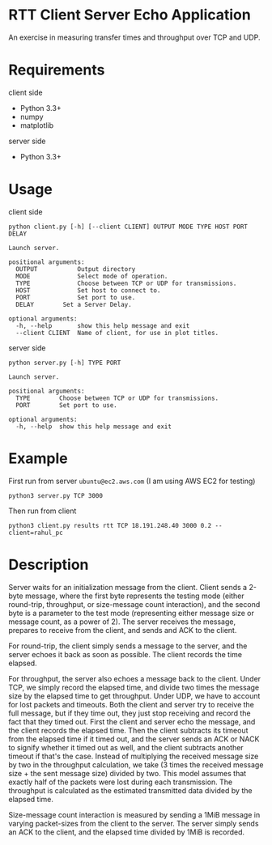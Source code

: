 RTT Client Server Echo Application
===


An exercise in measuring transfer times and throughput over
TCP and UDP.


Requirements
============

client side
  - Python 3.3+
  - numpy
  - matplotlib

server side
  - Python 3.3+


Usage
=====

client side

```
python client.py [-h] [--client CLIENT] OUTPUT MODE TYPE HOST PORT DELAY

Launch server.

positional arguments:
  OUTPUT           Output directory
  MODE             Select mode of operation.
  TYPE             Choose between TCP or UDP for transmissions.
  HOST             Set host to connect to.
  PORT             Set port to use.
  DELAY		   Set a Server Delay.

optional arguments:
  -h, --help       show this help message and exit
  --client CLIENT  Name of client, for use in plot titles.
```

server side

```
python server.py [-h] TYPE PORT

Launch server.

positional arguments:
  TYPE        Choose between TCP or UDP for transmissions.
  PORT        Set port to use.

optional arguments:
  -h, --help  show this help message and exit
```


Example
=======

First run from server `ubuntu@ec2.aws.com` (I am using AWS EC2 for testing)

```
python3 server.py TCP 3000
```

Then run from client

```
python3 client.py results rtt TCP 18.191.248.40 3000 0.2 --client=rahul_pc
```


Description
===========

Server waits for an initialization message from the client. Client sends a
2-byte message, where the first byte represents the testing mode
(either round-trip, throughput, or size-message count interaction), and the
second byte is a parameter to the test mode (representing either message size
or message count, as a power of 2). The server receives the message, prepares
to receive from the client, and sends and ACK to the client.

For round-trip, the client simply sends a message to the server, and the server
echoes it back as soon as possible. The client records the time elapsed.

For throughput, the server also echoes a message back to the client. Under TCP,
we simply record the elapsed time, and divide two times the message size by the
elapsed time to get throughput. Under UDP, we have to account for lost packets
and timeouts. Both the client and server try to receive the full message, but
if they time out, they just stop receiving and record the fact that they timed
out. First the client and server echo the message, and the client records the
elapsed time. Then the client subtracts its timeout from the elapsed time if it
timed out, and the server sends an ACK or NACK to signify whether it timed out
as well, and the client subtracts another timeout if that's the case. Instead
of multiplying the received message size by two in the throughput calculation,
we take (3 times the received message size + the sent message size) divided by
two. This model assumes that exactly half of the packets were lost during each
transmission. The throughput is calculated as the estimated transmitted data
divided by the elapsed time.

Size-message count interaction is measured by sending a 1MiB message in varying
packet-sizes from the client to the server. The server simply sends an ACK to
the client, and the elapsed time divided by 1MiB is recorded.


